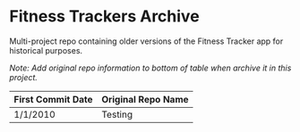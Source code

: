 # Fitness Trackers Archive

Multi-project repo containing older versions of the Fitness Tracker app for historical purposes.

_Note: Add original repo information to bottom of table when archive it in this project._

First Commit Date | Original Repo Name
--- | ---
1/1/2010 | Testing
